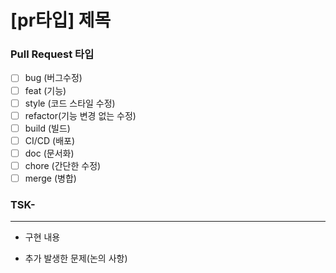 # [pr타입] 제목
### Pull Request 타입
- [ ] bug (버그수정)
- [ ] feat (기능)
- [ ] style (코드 스타일 수정)
- [ ] refactor(기능 변경 없는 수정)
- [ ] build (빌드)
- [ ] CI/CD (배포)
- [ ] doc (문서화)
- [ ] chore (간단한 수정)
- [ ] merge (병합)

### TSK-
---
* 구현 내용


* 추가 발생한 문제(논의 사항)

